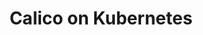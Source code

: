 ---
title: Calico on Kubernetes
redirect_from: latest/getting-started/kubernetes/index
show_read_time: false
show_toc: false
canonical_url: 'https://docs.projectcalico.org/v3.9/getting-started/kubernetes/index'
---